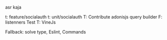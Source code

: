

asr kaja

t: feature/socialauth
t: unit/socialauth
T: Contribute adonisjs query builder
F: listenners Test
T: VineJs

Fallback: solve type, Eslint, Commands
